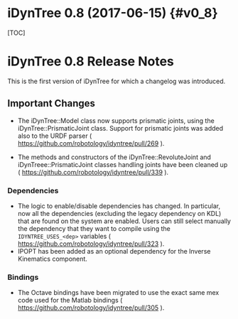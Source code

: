 iDynTree 0.8 (2017-06-15)                                              {#v0_8}
========================

[TOC]

iDynTree 0.8 Release Notes
=========================

This is the first version of iDynTree for which a changelog was introduced. 

Important Changes
-----------------
* The iDynTree::Model class now supports prismatic joints, using the iDynTree::PrismaticJoint class. Support for prismatic joints was added also to the URDF parser ( https://github.com/robotology/idyntree/pull/269 ). 

* The methods and constructors of the iDynTree::RevoluteJoint and iDynTreee::PrismaticJoint classes handling joints have been cleaned up ( https://github.com/robotology/idyntree/pull/339 ).

### Dependencies

* The logic to enable/disable dependencies has changed. In particular, now all the dependencies (excluding the legacy dependency on KDL)
  that are found on the system are enabled. Users can still select manually the dependency that they want to compile using 
  the `IDYNTREE_USES_<dep>` variables ( https://github.com/robotology/idyntree/pull/323 ).
* IPOPT has been added as an optional dependency for the Inverse Kinematics component.

### Bindings 

* The Octave bindings have been migrated to use the exact same mex code used for the Matlab bindings ( https://github.com/robotology/idyntree/pull/305 ). 
